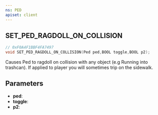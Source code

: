 ```yaml
---
ns: PED
apiset: client
---
```

## SET_PED_RAGDOLL_ON_COLLISION

```c
// 0xF0A4F1BBF4FA7497
void SET_PED_RAGDOLL_ON_COLLISION(Ped ped,BOOL toggle,BOOL p2);
```

Causes Ped to ragdoll on collision with any object (e.g Running into trashcan). If applied to player you will sometimes trip on the sidewalk.

## Parameters
* **ped**:
* **toggle**:
* **p2**: